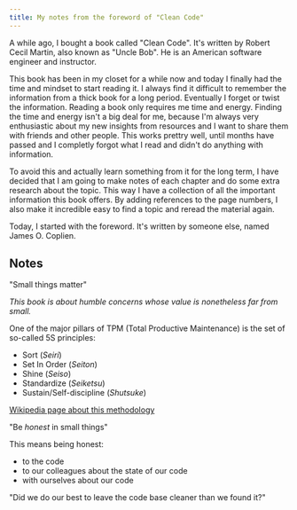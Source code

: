 ```yaml
---
title: My notes from the foreword of "Clean Code"
---
```


A while ago, I bought a book called "Clean Code". It's written by Robert Cecil Martin, also known as "Uncle Bob". He is an American software engineer and instructor.

This book has been in my closet for a while now and today I finally had the time and mindset to start reading it. I always find it difficult to remember the information from a thick book for a long period. Eventually I forget or twist the information. Reading a book only requires me time and energy. Finding the time and energy isn't a big deal for me, because I'm always very enthusiastic about my new insights from resources and I want to share them with friends and other people. This works prettry well, until months have passed and I completly forgot what I read and didn't do anything with information.

To avoid this and actually learn something from it for the long term, I have decided that I am going to make notes of each chapter and do some extra research about the topic. This way I have a collection of all the important information this book offers. By adding references to the page numbers, I also make it incredible easy to find a topic and reread the material again.

Today, I started with the foreword. It's written by someone else, named James O. Coplien.

## Notes

"Small things matter"

_This book is about humble concerns whose value is nonetheless far from small._

One of the major pillars of TPM (Total Productive Maintenance) is the set of so-called 5S principles:

* Sort (_Seiri_)
* Set In Order (_Seiton_)
* Shine (_Seiso_)
* Standardize (_Seiketsu_)
* Sustain/Self-discipline (_Shutsuke_)

[Wikipedia page about this methodology](https://en.wikipedia.org/wiki/5S_(methodology))

"Be _honest_ in small things"

This means being honest:

* to the code
* to our colleagues about the state of our code
* with ourselves about our code

"Did we do our best to leave the code base cleaner than we found it?"
